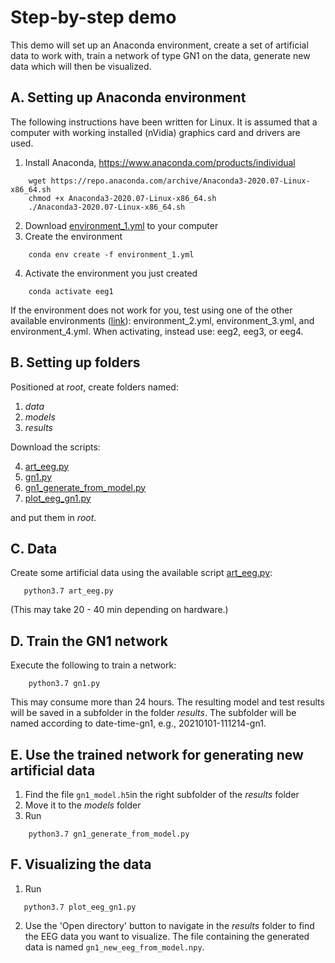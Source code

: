 # Step-by-step demo

This demo will set up an Anaconda environment, create a set of artificial data to work with, train a network of type GN1 on the data, generate new data which will then be visualized.

## A. Setting up Anaconda environment

The following instructions have been written for Linux. It is assumed that a computer with working installed (nVidia) graphics card and drivers are used.

1) Install Anaconda, https://www.anaconda.com/products/individual

```
    wget https://repo.anaconda.com/archive/Anaconda3-2020.07-Linux-x86_64.sh
    chmod +x Anaconda3-2020.07-Linux-x86_64.sh
    ./Anaconda3-2020.07-Linux-x86_64.sh
```

2) Download [environment_1.yml](https://github.com/Svanteberg/Virtual-EEG-electrodes/blob/master/Environments/environment_1.yml) to your computer
3) Create the environment

```
    conda env create -f environment_1.yml
```

4) Activate the environment you just created

```
    conda activate eeg1
```

If the environment does not work for you, test using one of the other available environments ([link](https://github.com/Svanteberg/Virtual-EEG-electrodes/blob/master/Environments)): environment_2.yml, environment_3.yml, and environment_4.yml. When activating, instead use: eeg2, eeg3, or eeg4.

## B. Setting up folders

Positioned at *root*, create folders named:

1) *data*
2) *models*
3) *results*

Download the scripts:

4) [art_eeg.py](https://github.com/Svanteberg/Virtual-EEG-electrodes/blob/master/Artificial_EEG_for_testing_scripts/art_eeg.py)
5) [gn1.py](https://github.com/Svanteberg/Virtual-EEG-electrodes/blob/master/GN1/gn1.py)
6) [gn1_generate_from_model.py](https://github.com/Svanteberg/Virtual-EEG-electrodes/blob/master/GN1/gn1_generate_from_model.py)
7) [plot_eeg_gn1.py](https://github.com/Svanteberg/Virtual-EEG-electrodes/blob/master/GN1/plot_eeg_gn1.py)

and put them in *root*.

## C. Data

Create some artificial data using the available script [art_eeg.py](https://github.com/Svanteberg/Virtual-EEG-electrodes/blob/master/Artificial_EEG_for_testing_scripts/art_eeg.py):

 ```
    python3.7 art_eeg.py
 ```

(This may take 20 - 40 min depending on hardware.)

## D. Train the GN1 network

Execute the following to train a network:

```
    python3.7 gn1.py
```

This may consume more than 24 hours. The resulting model and test results will be saved in a subfolder in the folder *results*. The subfolder will be named according to date-time-gn1, e.g., 20210101-111214-gn1.

## E. Use the trained network for generating new artificial data

1) Find the file `gn1_model.h5`in the right subfolder of the *results* folder
2) Move it to the *models* folder
3) Run

```
    python3.7 gn1_generate_from_model.py
```

## F. Visualizing the data

1) Run

 ```
    python3.7 plot_eeg_gn1.py
 ```

2)  Use the 'Open directory' button to navigate in the *results* folder to find the EEG data you want to visualize. The file containing the generated data is named `gn1_new_eeg_from_model.npy`.


